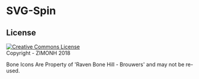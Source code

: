 # SVG-Spin

## License
<a rel="license" href="http://creativecommons.org/licenses/by-nc-sa/4.0/"><img alt="Creative Commons License" style="border-width:0" src="https://i.creativecommons.org/l/by-nc-sa/4.0/88x31.png" /></a><br>
Copyright - ZIMONH 2018

Bone Icons Are Property of 'Raven Bone Hill  - Brouwers' and may not be re-used. <a href="http://www.ravenbonehill.nl/">
